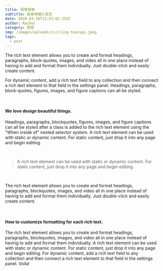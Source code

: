 ```yaml
---
title: 冥想音频
subtitle: 给身体植入信念
date: 2020-03-30T22:53:02.255Z
author: Rachel
category: 冥想
img: /images/uploads/circling-teacups.jpeg
tags:
  - post
---
```

The rich text element allows you to create and format headings, paragraphs, block-quotes, images, and video all in one place instead of having to add and format them individually. Just double-click and easily create content.

For dynamic content, add a rich text field to any collection and then connect a rich text element to that field in the settings panel. Headings, paragraphs, block-quotes, figures, images, and figure captions can all be styled.

‍

#### We love design beautiful things.

Headings, paragraphs, blockquotes, figures, images, and figure captions can all be styled after a class is added to the rich text element using the "When inside of" nested selector system. A rich text element can be used with static or dynamic content. For static content, just drop it into any page and begin editing.

‍

> A rich text element can be used with static or dynamic content. For static content, just drop it into any page and begin editing.

‍

The rich text element allows you to create and format headings, paragraphs, blockquotes, images, and video all in one place instead of having to add and format them individually. Just double-click and easily create content.

‍

#### How to customize formatting for each rich text.

The rich text element allows you to create and format headings, paragraphs, blockquotes, images, and video all in one place instead of having to add and format them individually. A rich text element can be used with static or dynamic content. For static content, just drop it into any page and begin editing. For dynamic content, add a rich text field to any collection and then connect a rich text element to that field in the settings panel. Voila!